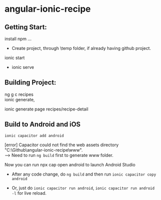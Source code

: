 # angular-ionic-recipe

## Getting Start:

install npm ...  

- Create project, through \temp folder, if already having github project.

ionic start  

- ionic serve

## Building Project:

ng g c recipes  
ionic generate,

ionic generate page recipes/recipe-detail

## Build to Android and iOS

`ionic capacitor add android`

[error] Capacitor could not find the web assets directory "C:\Github\angular-ionic-recipe\www".  
--> Need to run `ng build` first to generate www folder.

Now you can run npx cap open android to launch Android Studio

- After any code change, do `ng build` and then run `ionic capacitor copy android`

- Or, just do `ionic capacitor run android`, `ionic capacitor run android -l` for live reload.


